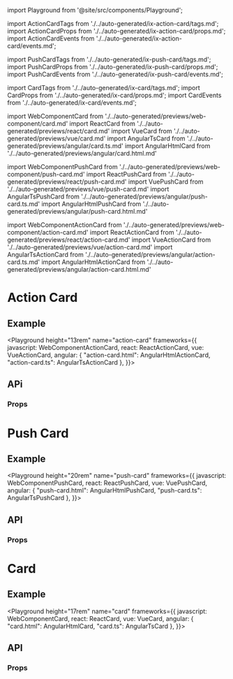 import Playground from '@site/src/components/Playground';

import ActionCardTags from './../auto-generated/ix-action-card/tags.md';
import ActionCardProps from './../auto-generated/ix-action-card/props.md';
import ActionCardEvents from './../auto-generated/ix-action-card/events.md';

import PushCardTags from './../auto-generated/ix-push-card/tags.md';
import PushCardProps from './../auto-generated/ix-push-card/props.md';
import PushCardEvents from './../auto-generated/ix-push-card/events.md';

import CardTags from './../auto-generated/ix-card/tags.md';
import CardProps from './../auto-generated/ix-card/props.md';
import CardEvents from './../auto-generated/ix-card/events.md';

import WebComponentCard from './../auto-generated/previews/web-component/card.md'
import ReactCard from './../auto-generated/previews/react/card.md'
import VueCard from './../auto-generated/previews/vue/card.md'
import AngularTsCard from './../auto-generated/previews/angular/card.ts.md'
import AngularHtmlCard from './../auto-generated/previews/angular/card.html.md'

import WebComponentPushCard from './../auto-generated/previews/web-component/push-card.md'
import ReactPushCard from './../auto-generated/previews/react/push-card.md'
import VuePushCard from './../auto-generated/previews/vue/push-card.md'
import AngularTsPushCard from './../auto-generated/previews/angular/push-card.ts.md'
import AngularHtmlPushCard from './../auto-generated/previews/angular/push-card.html.md'

import WebComponentActionCard from './../auto-generated/previews/web-component/action-card.md'
import ReactActionCard from './../auto-generated/previews/react/action-card.md'
import VueActionCard from './../auto-generated/previews/vue/action-card.md'
import AngularTsActionCard from './../auto-generated/previews/angular/action-card.ts.md'
import AngularHtmlActionCard from './../auto-generated/previews/angular/action-card.html.md'

# Action Card

<ActionCardTags />

## Example

<Playground
height="13rem"
name="action-card"
frameworks={{
  javascript: WebComponentActionCard,
  react: ReactActionCard,
  vue: VueActionCard,
  angular: {
    "action-card.html": AngularHtmlActionCard,
    "action-card.ts": AngularTsActionCard
  },
}}>
</Playground>

## APi

### Props

<ActionCardProps />


# Push Card

<PushCardTags />

## Example

<Playground
height="20rem"
name="push-card"
frameworks={{
  javascript: WebComponentPushCard,
  react: ReactPushCard,
  vue: VuePushCard,
  angular: {
    "push-card.html": AngularHtmlPushCard,
    "push-card.ts": AngularTsPushCard
  },
}}>
</Playground>

## API

### Props

<PushCardProps />


# Card

<CardTags />

## Example

<Playground
height="17rem"
name="card"
frameworks={{
  javascript: WebComponentCard,
  react: ReactCard,
  vue: VueCard,
  angular: {
    "card.html": AngularHtmlCard,
    "card.ts": AngularTsCard
  },
}}>
</Playground>

## API

### Props

<CardProps />
